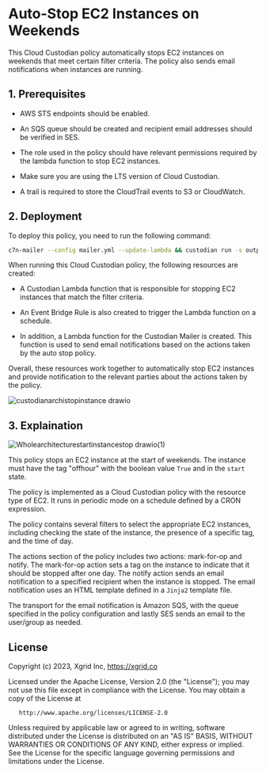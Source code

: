 # Auto-Stop EC2 Instances on Weekends

This Cloud Custodian policy automatically stops EC2 instances on weekends that meet certain filter criteria. The policy also sends email notifications when instances are running.

## 1. Prerequisites

- AWS STS endpoints should be enabled.

- An SQS queue should be created and recipient email addresses should be verified in SES.

- The role used in the policy should have relevant permissions required by the lambda function to stop EC2 instances.

- Make sure you are using the LTS version of Cloud Custodian.

- A trail is required to store the CloudTrail events to S3 or CloudWatch.

## 2. Deployment

To deploy this policy, you need to run the following command:

```bash
c7n-mailer --config mailer.yml --update-lambda && custodian run -s output/ stopinstance.yml
```

When running this Cloud Custodian policy, the following resources are created:

- A Custodian Lambda function that is responsible for stopping EC2 instances that match the filter criteria.

- An Event Bridge Rule is also created to trigger the Lambda function on a schedule.

- In addition, a Lambda function for the Custodian Mailer is created. This function is used to send email notifications based on the actions taken by the auto stop policy.

Overall, these resources work together to automatically stop EC2 instances and provide notification to the relevant parties about the actions taken by the policy.

![custodianarchistopinstance drawio](https://user-images.githubusercontent.com/122358742/222974375-816e78d5-5466-4eff-a895-82a863cf5168.png)

## 3. Explaination

![Wholearchitecturestartinstancestop drawio(1)](https://user-images.githubusercontent.com/122358742/222975243-5d5bf4fc-d68d-46f3-8235-b9fa52bf4c49.png)

This policy stops an EC2 instance at the start of weekends. The instance must have the tag "offhour" with the boolean value `True` and in the `start` state.

The policy is implemented as a Cloud Custodian policy with the resource type of EC2. It runs in periodic mode on a schedule defined by a CRON expression.

The policy contains several filters to select the appropriate EC2 instances, including checking the state of the instance, the presence of a specific tag, and the time of day.

The actions section of the policy includes two actions: mark-for-op and notify. The mark-for-op action sets a tag on the instance to indicate that it should be stopped after one day. The notify action sends an email notification to a specified recipient when the instance is stopped. The email notification uses an HTML template defined in a `Jinja2` template file.

The transport for the email notification is Amazon SQS, with the queue specified in the policy configuration and lastly SES sends an email to the user/group as needed.

## License

Copyright (c) 2023, Xgrid Inc, https://xgrid.co

Licensed under the Apache License, Version 2.0 (the "License");
you may not use this file except in compliance with the License.
You may obtain a copy of the License at

       http://www.apache.org/licenses/LICENSE-2.0

Unless required by applicable law or agreed to in writing, software
distributed under the License is distributed on an "AS IS" BASIS,
WITHOUT WARRANTIES OR CONDITIONS OF ANY KIND, either express or implied.
See the License for the specific language governing permissions and
limitations under the License.
